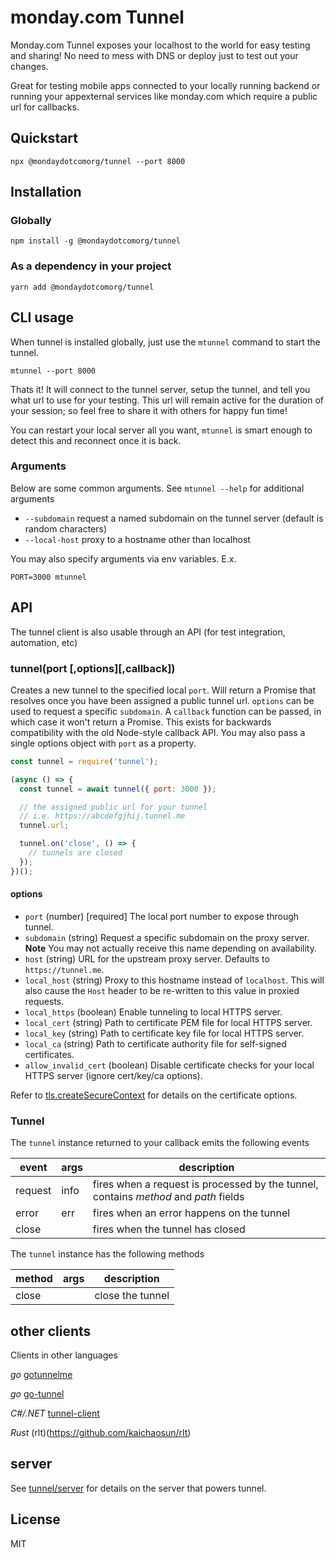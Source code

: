 # monday.com Tunnel

Monday.com Tunnel exposes your localhost to the world for easy testing and sharing! No need to mess with DNS or deploy just to test out your changes.

Great for testing mobile apps connected to your locally running backend or running your appexternal services like monday.com which require a public url for callbacks.

## Quickstart

```
npx @mondaydotcomorg/tunnel --port 8000
```

## Installation

### Globally

```
npm install -g @mondaydotcomorg/tunnel
```

### As a dependency in your project

```
yarn add @mondaydotcomorg/tunnel
```

## CLI usage

When tunnel is installed globally, just use the `mtunnel` command to start the tunnel.

```
mtunnel --port 8000
```

Thats it! It will connect to the tunnel server, setup the tunnel, and tell you what url to use for your testing. This url will remain active for the duration of your session; so feel free to share it with others for happy fun time!

You can restart your local server all you want, `mtunnel` is smart enough to detect this and reconnect once it is back.

### Arguments

Below are some common arguments. See `mtunnel --help` for additional arguments

- `--subdomain` request a named subdomain on the tunnel server (default is random characters)
- `--local-host` proxy to a hostname other than localhost

You may also specify arguments via env variables. E.x.

```
PORT=3000 mtunnel
```

## API

The tunnel client is also usable through an API (for test integration, automation, etc)

### tunnel(port [,options][,callback])

Creates a new tunnel to the specified local `port`. Will return a Promise that resolves once you have been assigned a public tunnel url. `options` can be used to request a specific `subdomain`. A `callback` function can be passed, in which case it won't return a Promise. This exists for backwards compatibility with the old Node-style callback API. You may also pass a single options object with `port` as a property.

```js
const tunnel = require('tunnel');

(async () => {
  const tunnel = await tunnel({ port: 3000 });

  // the assigned public url for your tunnel
  // i.e. https://abcdefgjhij.tunnel.me
  tunnel.url;

  tunnel.on('close', () => {
    // tunnels are closed
  });
})();
```

#### options

- `port` (number) [required] The local port number to expose through tunnel.
- `subdomain` (string) Request a specific subdomain on the proxy server. **Note** You may not actually receive this name depending on availability.
- `host` (string) URL for the upstream proxy server. Defaults to `https://tunnel.me`.
- `local_host` (string) Proxy to this hostname instead of `localhost`. This will also cause the `Host` header to be re-written to this value in proxied requests.
- `local_https` (boolean) Enable tunneling to local HTTPS server.
- `local_cert` (string) Path to certificate PEM file for local HTTPS server.
- `local_key` (string) Path to certificate key file for local HTTPS server.
- `local_ca` (string) Path to certificate authority file for self-signed certificates.
- `allow_invalid_cert` (boolean) Disable certificate checks for your local HTTPS server (ignore cert/key/ca options).

Refer to [tls.createSecureContext](https://nodejs.org/api/tls.html#tls_tls_createsecurecontext_options) for details on the certificate options.

### Tunnel

The `tunnel` instance returned to your callback emits the following events

| event   | args | description                                                                          |
| ------- | ---- | ------------------------------------------------------------------------------------ |
| request | info | fires when a request is processed by the tunnel, contains _method_ and _path_ fields |
| error   | err  | fires when an error happens on the tunnel                                            |
| close   |      | fires when the tunnel has closed                                                     |

The `tunnel` instance has the following methods

| method | args | description      |
| ------ | ---- | ---------------- |
| close  |      | close the tunnel |

## other clients

Clients in other languages

_go_ [gotunnelme](https://github.com/NoahShen/gotunnelme)

_go_ [go-tunnel](https://github.com/tunnel/go-tunnel)

_C#/.NET_ [tunnel-client](https://github.com/angelobreuer/tunnel-client)

_Rust_ (rlt)(https://github.com/kaichaosun/rlt)

## server

See [tunnel/server](//github.com/tunnel/server) for details on the server that powers tunnel.

## License

MIT
